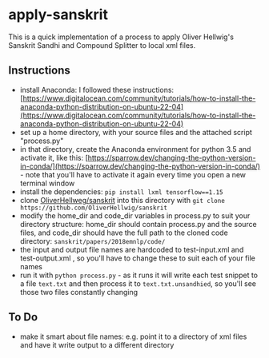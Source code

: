 # apply-sanskrit

This is a quick implementation of a process to apply Oliver Hellwig's Sanskrit Sandhi and Compound Splitter to local xml files.

## Instructions

- install Anaconda: I followed these instructions: [https://www.digitalocean.com/community/tutorials/how-to-install-the-anaconda-python-distribution-on-ubuntu-22-04](https://www.digitalocean.com/community/tutorials/how-to-install-the-anaconda-python-distribution-on-ubuntu-22-04)
- set up a home directory, with your source files and the attached script "process.py"
- in that directory, create the Anaconda environment for python 3.5 and activate it, like this: [https://sparrow.dev/changing-the-python-version-in-conda/](https://sparrow.dev/changing-the-python-version-in-conda/) - note that you'll have to activate it again every time you open a new terminal window
- install the dependencies: ```pip install lxml tensorflow==1.15```
- clone [OliverHellweg/sanskrit](https://github.com/OliverHellwig/sanskrit) into this directory with ```git clone https://github.com/OliverHellwig/sanskrit```
- modify the home_dir and code_dir variables in process.py to suit your directory structure: home_dir should contain process.py and the source files, and code_dir should have the full path to the cloned code directory: ```sanskrit/papers/2018emnlp/code/```
- the input and output file names are hardcoded to test-input.xml and test-output.xml , so you'll have to change these to suit each of your file names
- run it with ```python process.py``` - as it runs it will write each test snippet to a file ```text.txt``` and then process it to ```text.txt.unsandhied```, so you'll see those two files constantly changing

## To Do

- make it smart about file names: e.g. point it to a directory of xml files and have it write output to a different directory